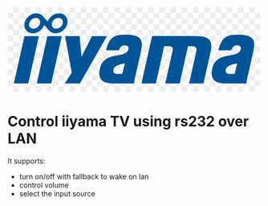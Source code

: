 ![logo](https://github.com/home-assistant/brands/blob/master/custom_integrations/iiyama_sicp/logo.png?raw=true)
# Control iiyama TV using rs232 over LAN


It supports:
- turn on/off with fallback to wake on lan
- control volume
- select the input source
